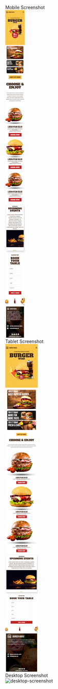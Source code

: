 Mobile Screenshot<br>
![mobile-screenshot](./screenshot-images/BurgerHouse-mobile.png)<br>
Tablet Screenshot<br>
![tablet-screenshot](./screenshot-images/BurgerHouse-tablet.png)<br>
Desktop Screenshot<br>
![desktop-screenshot](./screenshot-images/BurgerHouse-desktop.png)
